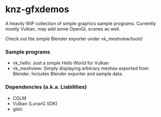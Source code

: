 # knz-gfxdemos
A heavily WIP collection of simple graphics sample programs.
Currently mostly Vulkan, may add some OpenGL scenes as well.

Check out the simple Blender exporter under vk_meshview/tools!

### Sample programs
* vk_hello: Just a simple Hello World for Vulkan
* vk_meshview: Simply displaying arbitrary meshes exported from Blender. Includes Blender exporter and sample data.

### Dependencies (a.k.a. Liabilities)
* CGLM
* Vulkan (LunarG SDK)
* glslc
